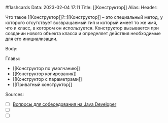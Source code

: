 #flashcards
Data: 2023-02-04 17:11
Title: [[Конструктор]]
Alias:
Header:

Что такое [[Конструктор]]?::[[Конструктор]] – это специальный метод, у которого отсутствует возвращаемый тип и который имеет то же имя, что и класс, в котором он используется. Конструктор вызывается при создании нового объекта класса и определяет действия необходимые для его инициализации.
<!--SR:!2023-03-14,3,290-->



Body:





Главы:
- [[Конструктор по умолчанию]]
- [[Конструктор копирования]]
- [[Конструктор с параметрами]]
- [[Приватный конструктор]]


Sources:
- [ ] [Вопросы для собеседования на Java Developer](https://github.com/enhorse/java-interview/blob/master/README.md#%D0%9E%D0%9E%D0%9F)
- [ ] []()
- [ ] []()
